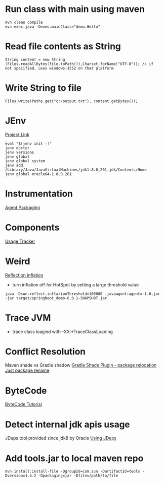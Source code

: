 # Run class with main using maven

```
mvn clean compile
mvn exec:java -Dexec.mainClass="demo.Hello"
```

# Read file contents as String

```String content = new String (Files.readAllBytes(file.toPath()),Charset.forName("UTF-8")); // if not specified, uses windows-1552 on that platform```

# Write String to file

```Files.write(Paths.get("c:/output.txt"), content.getBytes());```

# JEnv
[Project Link](https://github.com/jenv/jenv)
```
eval "$(jenv init -)"
jenv doctor
jenv versions
jenv global
jenv global system
jenv add /Library/Java/JavaVirtualMachines/jdk1.8.0_201.jdk/Contents/Home
jenv global oracle64-1.8.0.201
```

# Instrumentation

[Agent Packaging](https://docs.oracle.com/javase/8/docs/api/java/lang/instrument/package-summary.html)

# Components
[Usage Tracker](https://docs.oracle.com/javacomponents/usage-tracker/overview/toc.htm)

# Weird
[Reflection inflation](https://stackoverflow.com/questions/6505274/what-for-sun-jvm-creates-instances-of-sun-reflect-delegatingclassloader-at-runti)
- turn inflation off for HotSpot by setting a large threshold value
```
java -Dsun.reflect.inflationThreshold=100000 -javaagent:agentx-1.0.jar -jar target/springboot_demo-0.0.1-SNAPSHOT.jar
```

# Trace JVM
- trace class loagind with -XX:+TraceClassLoading

# Conflict Resolution	
Maven shade vs Gradle shadow
[Gradle Shade Plugin - package relocation](https://imperceptiblethoughts.com/shadow/configuration/relocation/#filtering-relocation)
[Just package rename](https://github.com/Abnaxos/gradle-preshadow-plugin)

# ByteCode
[ByteCode Tutorial](https://www.jrebel.com/blog/java-bytecode-tutorial)

# Detect internal jdk apis usage
JDeps tool provided since jdk8 by Oracle
[Using JDeps](https://www.theserverside.com/tutorial/Use-the-Java-JDeps-tool-to-root-out-internal-API-calls)

# Add tools.jar to local maven repo
```
mvn install:install-file -DgroupId=com.sun -DartifactId=tools -Dversion=1.4.2 -Dpackaging=jar -Dfile=/path/to/file
```

